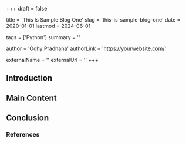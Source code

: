 +++
draft = false

title = 'This Is Sample Blog One'
slug = 'this-is-sample-blog-one'
date = 2020-01-01
lastmod = 2024-06-01

tags = ['Python']
summary = ''

author = 'Odhy Pradhana'
authorLink = 'https://yourwebsite.com/'

externalName = ''
externalUrl = ''
+++

## Introduction

<!-- Write the introduction here -->

## Main Content

<!-- Write the main content here -->

## Conclusion

<!-- Write the conclusion here -->

### References

<!-- List any references or further readings here -->
